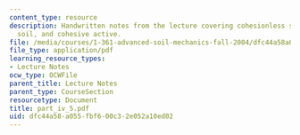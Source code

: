 ```yaml
---
content_type: resource
description: Handwritten notes from the lecture covering cohesionless soil, cohesive
  soil, and cohesive active.
file: /media/courses/1-361-advanced-soil-mechanics-fall-2004/dfc44a58a055fbf600c32e052a10ed02_part_iv_5.pdf
file_type: application/pdf
learning_resource_types:
- Lecture Notes
ocw_type: OCWFile
parent_title: Lecture Notes
parent_type: CourseSection
resourcetype: Document
title: part_iv_5.pdf
uid: dfc44a58-a055-fbf6-00c3-2e052a10ed02
---
```

